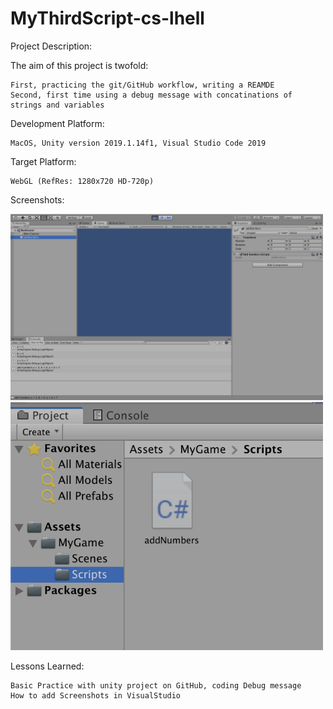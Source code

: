 # MyThirdScript-cs-lhell

Project Description:

The aim of this project is twofold:

    First, practicing the git/GitHub workflow, writing a REAMDE
    Second, first time using a debug message with concatinations of strings and variables

Development Platform:

    MacOS, Unity version 2019.1.14f1, Visual Studio Code 2019
    
Target Platform:

    WebGL (RefRes: 1280x720 HD-720p)
    
Screenshots:

<div>
<img src ="Screenshots/2home-pic-playmode-mythirdscript-addnumbers-cs-lhell.jpg" width="500px">
<img src="Screenshots/home-pic-playmode-mythirdscript-addnumbers-cs-lhell.jpg" width="500px">

Lessons Learned:

    Basic Practice with unity project on GitHub, coding Debug message
    How to add Screenshots in VisualStudio
